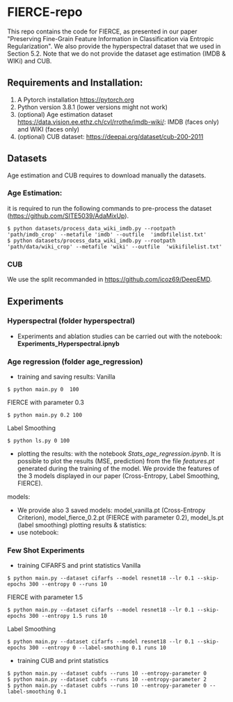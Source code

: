 # FIERCE-repo
This repo contains the code for FIERCE, as presented in our paper "Preserving Fine-Grain Feature Information in
Classification via Entropic Regularization". We also provide the hyperspectral dataset that we used in Section 5.2. Note that we do not provide the dataset age estimation (IMDB & WIKi) and CUB.

## Requirements and Installation:
1. A Pytorch installation https://pytorch.org
2. Python version 3.8.1 (lower versions might not work)
3. (optional) Age estimation dataset https://data.vision.ee.ethz.ch/cvl/rrothe/imdb-wiki/: IMDB (faces only) and WIKI (faces only)
4. (optional) CUB dataset: https://deepai.org/dataset/cub-200-2011

## Datasets
Age estimation and CUB requires to download manually the datasets.

### Age Estimation:
it is required to run the following commands to pre-process the dataset (https://github.com/SITE5039/AdaMixUp).
```
$ python datasets/process_data_wiki_imdb.py --rootpath 'path/imdb_crop' --metafile 'imdb' --outfile  'imdbfilelist.txt'
$ python datasets/process_data_wiki_imdb.py --rootpath 'path/data/wiki_crop' --metafile 'wiki' --outfile  'wikifilelist.txt'
```
### CUB
We use the split recommanded in https://github.com/icoz69/DeepEMD.

## Experiments

### Hyperspectral (folder **hyperspectral**)
- Experiments and ablation studies can be carried out with the notebook: **Experiments_Hyperspectral.ipnyb**

### Age regression (folder **age_regression**)
- training and saving results:
Vanilla
```
$ python main.py 0  100
```
FIERCE with parameter 0.3
```
$ python main.py 0.2 100
```
Label Smoothing
```
$ python ls.py 0 100
```
- plotting the results: with the notebook *Stats_age_regression.ipynb*. It is possible to plot the results (MSE, prediction) from the file *features.pt* generated during the training of the model. We provide the features of the 3 models displayed in our paper (Cross-Entropy, Label Smoothing, FIERCE).

models:
- We provide also 3 saved models: model_vanilla.pt (Cross-Entropy Criterion), model_fierce_0.2.pt (FIERCE with parameter 0.2), model_ls.pt (label smoothing)
plotting results & statistics:
- use notebook:


### Few Shot Experiments
- training CIFARFS and print statistics
Vanilla
```
$ python main.py --dataset cifarfs --model resnet18 --lr 0.1 --skip-epochs 300 --entropy 0 --runs 10
```
FIERCE with parameter 1.5
```
$ python main.py --dataset cifarfs --model resnet18 --lr 0.1 --skip-epochs 300 --entropy 1.5 runs 10
```
Label Smoothing
```
$ python main.py --dataset cifarfs --model resnet18 --lr 0.1 --skip-epochs 300 --entropy 0 --label-smothing 0.1 runs 10 
```
- training CUB and print statistics
```
$ python main.py --dataset cubfs --runs 10 --entropy-parameter 0 
$ python main.py --dataset cubfs --runs 10 --entropy-parameter 2 
$ python main.py --dataset cubfs --runs 10 --entropy-parameter 0 --label-smoothing 0.1 
```
